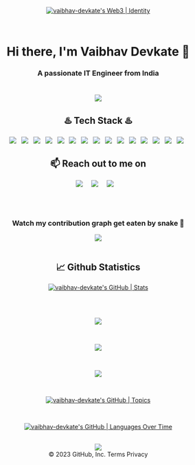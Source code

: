 <p align="center"><a href="https://quine.sh"><img src="https://stats.quine.sh/vaibhav-devkate/web3?theme=light" alt="vaibhav-devkate&#39;s Web3 | Identity"></a></p>
<br>
<h1 align="center">Hi there, I'm Vaibhav Devkate 👋</h1>
<h3 align="center">A passionate IT Engineer from India</h>
<br>
<br>

<!--<img align="center" alt="GIF" src="https://github.com/vaibhav-devkate/vaibhav-devkate/blob/main/1 .gif" width="500" />-->


<br>


<div align="center">
<img src="https://quotes-github-readme.vercel.app/api?type=horizontal">
</div>



<h2 align="center">♨️ Tech Stack ♨️</h2>
<p align="center">
  <img src="https://img.shields.io/badge/C%2B%2B-00599C?style=for-the-badge&logo=c%2B%2B&logoColor=white" >&nbsp;&nbsp;
  <img src="https://img.shields.io/badge/C-00599C?style=for-the-badge&logo=c&logoColor=white" >&nbsp;&nbsp;
  <img src="https://img.shields.io/badge/Python-FFD43B?style=for-the-badge&logo=python&logoColor=blue" >&nbsp;&nbsp;
  <img src="https://img.shields.io/badge/JavaScript-323330?style=for-the-badge&logo=javascript&logoColor=F7DF1E" >&nbsp;&nbsp;
  <img src="https://img.shields.io/badge/CSS3-1572B6?style=for-the-badge&logo=css3&logoColor=white" >&nbsp;&nbsp;
  <img src="https://img.shields.io/badge/HTML5-E34F26?style=for-the-badge&logo=html5&logoColor=white" >&nbsp;&nbsp;
  <img src="https://img.shields.io/badge/Express.js-000000?style=for-the-badge&logo=express&logoColor=white" >&nbsp;&nbsp;
  <img src="https://img.shields.io/badge/Node.js-339933?style=for-the-badge&logo=nodedotjs&logoColor=white" >&nbsp;&nbsp;
  <img src="https://img.shields.io/badge/MySQL-005C84?style=for-the-badge&logo=mysql&logoColor=white" >&nbsp;&nbsp;
  <img src="https://img.shields.io/badge/Canva-%2300C4CC.svg?&style=for-the-badge&logo=Canva&logoColor=white" >&nbsp;&nbsp;
  <img src="https://img.shields.io/badge/GIT-E44C30?style=for-the-badge&logo=git&logoColor=white" >&nbsp;&nbsp;
    <img src="https://img.shields.io/badge/Postman-FF6C37?style=for-the-badge&logo=Postman&logoColor=white" >&nbsp;&nbsp;
    <img src="https://img.shields.io/badge/MongoDB-4EA94B?style=for-the-badge&logo=mongodb&logoColor=white" >&nbsp;&nbsp;
    <img src="https://img.shields.io/badge/Solidity-e6e6e6?style=for-the-badge&logo=solidity&logoColor=black" >&nbsp;&nbsp;
  <img src="https://img.shields.io/badge/React-20232A?style=for-the-badge&logo=react&logoColor=61DAFB" >&nbsp;&nbsp;

</p>


<h2 align="center">📫 Reach out to me on</h2>
<p align="center">
  <a target="_blank"href=https://www.linkedin.com/in/vaibhav-devkate"><img src="https://img.shields.io/badge/linkedin-%230077B5.svg?&style=for-the-badge&logo=linkedin&logoColor=white" /></a>&nbsp;&nbsp;&nbsp;&nbsp;
  <a href="mailto:devkatevaibhav04@gmail.com?subject=Hello%20vaibhav,%20From%20Github"><img src="https://img.shields.io/badge/gmail-%23D14836.svg?&style=for-the-badge&logo=gmail&logoColor=white" /></a>&nbsp;&nbsp;&nbsp;&nbsp;
  <a href="https://www.instagram.com/vaibhavv.devkate/"><img src="https://img.shields.io/badge/instagram-%23D14836.svg?&style=for-the-badge&logo=instagram&logoColor=pink" /></a>&nbsp;&nbsp;&nbsp;&nbsp;
</p>

<br /> 
<br />
<div align="center">
  <h3>Watch my contribution graph get eaten by snake 🐍</h3>
  <img src="https://github.com/vaibhav-devkate/vaibhav-devkate/blob/output/github-contribution-grid-snake.svg" />
</div>
<br>

<h2 align="center">📈 Github Statistics </h2>
 
  
   <p align="center"><a href="https://quine.sh"><img src="https://stats.quine.sh/vaibhav-devkate/github?theme=light" alt="vaibhav-devkate&#39;s GitHub | Stats"></a></p><br>
    <br>   
 <p align="center">
   <img src="https://github-readme-stats.vercel.app/api/top-langs/?username=vaibhav-devkate&show_icons=true&theme=dark&layout=compact"/>  
</p>  
 <br>                                                                                                                                     
<p align="center">
   <img src="https://github-readme-stats.vercel.app/api?username=vaibhav-devkate&show_icons=true&theme=dark"/>
</p>
<br>
<p align="center">
   <img src="https://github-readme-streak-stats.herokuapp.com?user=vaibhav-devkate&theme=dark&ring=3B8D0C"/> 
 </p>
 <br>                                                                                                         

   <p align="center"><a href="https://quine.sh"><img src="https://stats.quine.sh/vaibhav-devkate/topics-over-time?theme=light" alt="vaibhav-devkate&#39;s GitHub | Topics"></a></p><br>
   <p align="center"><a href="https://quine.sh"><img src="https://stats.quine.sh/vaibhav-devkate/languages-over-time?theme=light" alt="vaibhav-devkate&#39;s GitHub | Languages Over Time"></a></p><br>
  


    

<div align="center">                
    <img src="https://komarev.com/ghpvc/?username=vaibhav-devkate&label=PROFILE+VIEWS&style=flat-square&color=blue">
</div>

 <div align="center">
© 2023 GitHub, Inc.
Terms
Privacy
<br>                    
                    
</div> 

